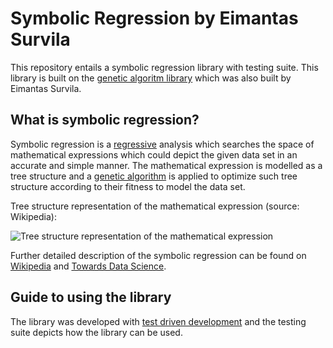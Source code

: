# Symbolic Regression by Eimantas Survila

This repository entails a symbolic regression library with testing suite. This library is built on the [genetic algoritm library](https://github.com/Survila-Dev/Genetic-Algorithm-02) which was also built by Eimantas Survila.

## What is symbolic regression?

Symbolic regression is a [regressive](https://en.wikipedia.org/wiki/Regression_analysis) analysis which searches the space of mathematical expressions which could depict the given data set in an accurate and simple manner. The mathematical expression is modelled as a tree structure and a [genetic algorithm](https://en.wikipedia.org/wiki/Genetic_algorithm) is applied to optimize such tree structure according to their fitness to model the data set.

Tree structure representation of the mathematical expression (source: Wikipedia):

![Tree structure representation of the mathematical expression](https://upload.wikimedia.org/wikipedia/commons/7/77/Genetic_Program_Tree.png "Tree structure representation of the mathematical expression (Wikipedia)")

Further detailed description of the symbolic regression can be found on [Wikipedia](https://en.wikipedia.org/wiki/Symbolic_regression) and [Towards Data Science](https://towardsdatascience.com/symbolic-regression-the-forgotten-machine-learning-method-ac50365a7d95).

## Guide to using the library

The library was developed with [test driven development](https://en.wikipedia.org/wiki/Test-driven_development) and the testing suite depicts how the library can be used.

